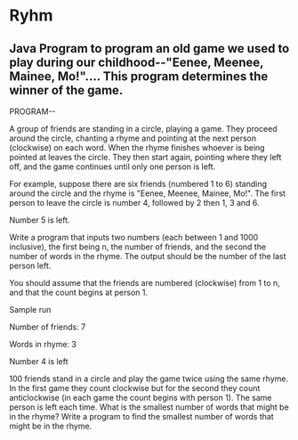 # Ryhm
Java Program to program an old game we used to play during our childhood--"Eenee, Meenee, Mainee, Mo!".... This program determines the winner of the game.
------------------------------------------------------------------------------------------------------------------------------------------

PROGRAM--

A group of friends are standing in a circle, playing a game. They proceed around the circle, chanting a rhyme and pointing at the next person (clockwise) on each word. When the rhyme finishes whoever is being pointed at leaves the circle. They then start again, pointing where they left off, and the game continues until only one person is left.

For example, suppose there are six friends (numbered 1 to 6) standing around the circle and the rhyme is "Eenee, Meenee, Mainee, Mo!". The first person to leave the circle is number 4, followed by 2 then 1, 3 and 6.

Number 5 is left.

Write a program that inputs two numbers (each between 1 and 1000 inclusive), the first being n, the number of friends, and the second the number of words in the rhyme. The output should be the number of the last person left.

You should assume that the friends are numbered (clockwise) from 1 to n, and that the count begins at person 1.

Sample run

Number of friends: 7

Words in rhyme: 3

Number 4 is left

100 friends stand in a circle and play the game twice using the same rhyme. In the first game they count clockwise but for the second they count anticlockwise (in each game the count begins with person 1). The same person is left each time. What is the smallest number of words that might be in the rhyme? Write a program to find the smallest number of words that might be in the rhyme.
